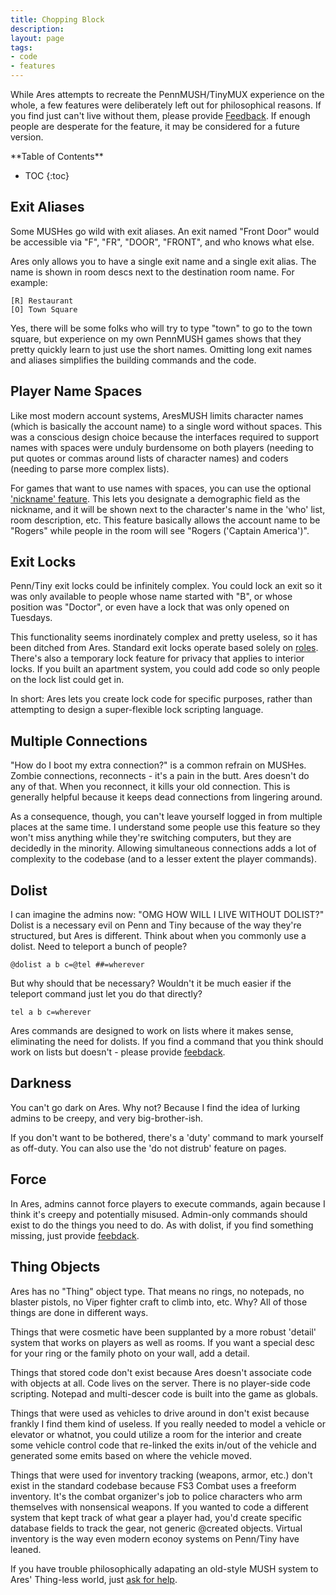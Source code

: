 ```yaml
---
title: Chopping Block
description: 
layout: page
tags:
- code
- features
---
```


While Ares attempts to recreate the PennMUSH/TinyMUX experience on the whole, a few features were deliberately left out for philosophical reasons.  If you find just can't live without them, please provide [Feedback](/feedback.html).  If enough people are desperate for the feature, it may be considered for a future version.

<div id="inline_toc" markdown="1">
**Table of Contents**

* TOC
{:toc}
</div>

## Exit Aliases

Some MUSHes go wild with exit aliases.  An exit named "Front Door" would be accessible via "F", "FR", "DOOR", "FRONT", and who knows what else.

Ares only allows you to have a single exit name and a single exit alias.  The name is shown in room descs next to the destination room name.  For example: 

    [R] Restaurant
    [O] Town Square

Yes, there will be some folks who will try to type "town" to go to the town square, but experience on my own PennMUSH games shows that they pretty quickly learn to just use the short names.  Omitting long exit names and aliases simplifies the building commands and the code.

## Player Name Spaces

Like most modern account systems, AresMUSH limits character names (which is basically the account name) to a single word without spaces.  This was a conscious design choice because the interfaces required to support names with spaces were unduly burdensome on both players (needing to put quotes or commas around lists of character names) and coders (needing to parse more complex lists).

For games that want to use names with spaces, you can use the optional ['nickname' feature](/tutorials/config/demographics.html).  This lets you designate a demographic field as the nickname, and it will be shown next to the character's name in the 'who' list, room description, etc.  This feature basically allows the account name to be "Rogers" while people in the room will see "Rogers ('Captain America')". 

## Exit Locks

Penn/Tiny exit locks could be infinitely complex.  You could lock an exit so it was only available to people whose name started with "B", or whose position was "Doctor", or even have a lock that was only opened on Tuesdays.

This functionality seems inordinately complex and pretty useless, so it has been ditched from Ares.  Standard exit locks operate based solely on [roles](/tutorials/manage/roles.html).  There's also a temporary lock feature for privacy that applies to interior locks.   If you built an apartment system, you could add code so only people on the lock list could get in.  

In short: Ares lets you create lock code for specific purposes, rather than attempting to design a super-flexible lock scripting language.

## Multiple Connections

"How do I boot my extra connection?" is a common refrain on MUSHes.  Zombie connections, reconnects - it's a pain in the butt.  Ares doesn't do any of that.  When you reconnect, it kills your old connection.  This is generally helpful because it keeps dead connections from lingering around.

As a consequence, though, you can't leave yourself logged in from multiple places at the same time.  I understand some people use this feature so they won't miss anything while they're switching computers, but they are decidedly in the minority.  Allowing simultaneous connections adds a lot of complexity to the codebase (and to a lesser extent the player commands).

## Dolist

I can imagine the admins now:  "OMG HOW WILL I LIVE WITHOUT DOLIST?"   Dolist is a necessary evil on Penn and Tiny because of the way they're structured, but Ares is different.  Think about when you commonly use a dolist.  Need to teleport a bunch of people?  

    @dolist a b c=@tel ##=wherever

But why should that be necessary?  Wouldn't it be much easier if the teleport command just let you do that directly?

    tel a b c=wherever

Ares commands are designed to work on lists where it makes sense, eliminating the need for dolists.  If you find a command that you think should work on lists but doesn't - please provide [feebdack](/feedback.html).

## Darkness

You can't go dark on Ares.  Why not?  Because I find the idea of lurking admins to be creepy, and very big-brother-ish.

If you don't want to be bothered, there's a 'duty' command to mark yourself as off-duty.  You can also use the 'do not distrub' feature on pages.

## Force

In Ares, admins cannot force players to execute commands, again because I think it's creepy and potentially misused.  Admin-only commands should exist to do the things you need to do.  As with dolist, if you find something missing, just provide [feebdack](/feedback.html).

## Thing Objects

Ares has no "Thing" object type.  That means no rings, no notepads, no blaster pistols, no Viper fighter craft to climb into, etc.   Why?  All of those things are done in different ways.

Things that were cosmetic have been supplanted by a more robust 'detail' system that works on players as well as rooms.  If you want a special desc for your ring or the family photo on your wall, add a detail.

Things that stored code don't exist because Ares doesn't associate code with objects at all.  Code lives on the server.  There is no player-side code scripting.  Notepad and multi-descer code is built into the game as globals.

Things that were used as vehicles to drive around in don't exist because frankly I find them kind of useless.  If you really needed to model a vehicle or elevator or whatnot, you could utilize a room for the interior and create some vehicle control code that re-linked the exits in/out of the vehicle and generated some emits based on where the vehicle moved.

Things that were used for inventory tracking (weapons, armor, etc.) don't exist in the standard codebase because FS3 Combat uses a freeform inventory.  It's the combat organizer's job to police characters who arm themselves with nonsensical weapons.  If you wanted to code a different system that kept track of what gear a player had, you'd create specific database fields to track the gear, not generic @created objects.  Virtual inventory is the way even modern econoy systems on Penn/Tiny have leaned.

If you have trouble philosophically adapating an old-style MUSH system to Ares' Thing-less world, just [ask for help](/feedback.html).